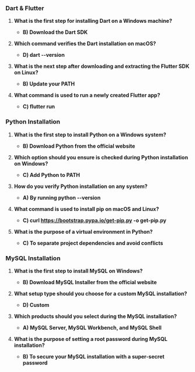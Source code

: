 ### Dart & Flutter

1. **What is the first step for installing Dart on a Windows machine?**
   - **B) Download the Dart SDK**

2. **Which command verifies the Dart installation on macOS?**
   - **D) dart --version**

3. **What is the next step after downloading and extracting the Flutter SDK on Linux?**
   - **B) Update your PATH**

4. **What command is used to run a newly created Flutter app?**
   - **C) flutter run**

### Python Installation

1. **What is the first step to install Python on a Windows system?**
   - **B) Download Python from the official website**

2. **Which option should you ensure is checked during Python installation on Windows?**
   - **C) Add Python to PATH**

3. **How do you verify Python installation on any system?**
   - **A) By running python --version**

4. **What command is used to install pip on macOS and Linux?**
   - **C) curl https://bootstrap.pypa.io/get-pip.py -o get-pip.py**

5. **What is the purpose of a virtual environment in Python?**
   - **C) To separate project dependencies and avoid conflicts**

### MySQL Installation

1. **What is the first step to install MySQL on Windows?**
   - **B) Download MySQL Installer from the official website**

2. **What setup type should you choose for a custom MySQL installation?**
   - **D) Custom**

3. **Which products should you select during the MySQL installation?**
   - **A) MySQL Server, MySQL Workbench, and MySQL Shell**

4. **What is the purpose of setting a root password during MySQL installation?**
   - **B) To secure your MySQL installation with a super-secret password**
